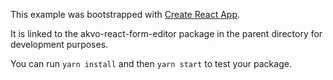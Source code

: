 This example was bootstrapped with [Create React App](https://github.com/facebook/create-react-app).

It is linked to the akvo-react-form-editor package in the parent directory for development purposes.

You can run `yarn install` and then `yarn start` to test your package.
